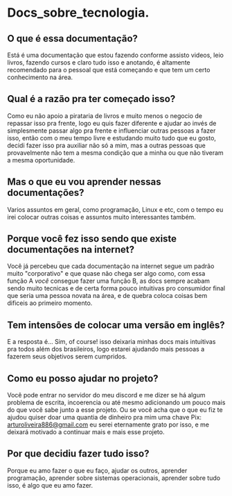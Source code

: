 # Docs_sobre_tecnologia.

## O que é essa documentação?
Está é uma documentação que estou fazendo conforme assisto videos, leio livros, fazendo cursos e claro tudo isso e anotando, é altamente recomendado para o pessoal que
está começando e que tem um certo conhecimento na área.

## Qual é a razão pra ter começado isso?
Como eu não apoio a pirataria de livros e muito menos o negocio de repassar isso pra frente, logo eu quis fazer diferente e ajudar ao invés de simplesmente 
passar algo pra frente e influenciar outras pessoas a fazer isso, então com o meu tempo livre e estudando muito tudo que eu gosto, decidi 
fazer isso pra auxiliar não só a mim, mas a outras pessoas que provavelmente não tem a mesma condição que a minha ou que não tiveram a mesma oportunidade.

## Mas o que eu vou aprender nessas documentações?
Varios assuntos em geral, como programação, Linux e etc, com o tempo eu irei colocar outras coisas e assuntos muito interessantes também.

## Porque você fez isso sendo que existe documentações na internet?
Você já percebeu que cada documentação na internet segue um padrão muito "corporativo" e que quase não chega ser algo como, com essa função A *você* consegue fazer uma 
função B, as docs sempre acabam sendo muito tecnicas e de certa forma pouco intuitivas pro consumidor final que seria uma pessoa novata na área,
e de quebra coloca coisas bem dificeis ao primeiro momento.

## Tem intensões de colocar uma versão em inglês?
E a resposta é... Sim, of course! isso deixaria minhas docs mais intuitivas pra todos além dos brasileiros, logo estarei ajudando mais pessoas a fazerem seus objetivos 
serem cumpridos.

## Como eu posso ajudar no projeto?
Você pode entrar no servidor do meu discord e me dizer se há algum problema de escrita, incoerencia ou até mesmo adicionando um pouco mais do que você sabe junto a esse 
projeto. Ou se você acha que o que eu fiz te ajudou quiser doar uma quantia de dinheiro pra mim uma chave Pix: arturoliveira886@gmail.com
eu serei eternamente grato por isso, e me deixará motivado a continuar mais e mais esse projeto.

## Por que decidiu fazer tudo isso?
Porque eu amo fazer o que eu faço, ajudar os outros, aprender programação, aprender sobre sistemas operacionais, aprender sobre tudo isso, é algo que eu amo fazer.

